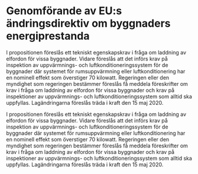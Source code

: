 # Genomförande av EU:s ändringsdirektiv om byggnaders energiprestanda

I propositionen föreslås ett tekniskt egenskapskrav i fråga om laddning av
elfordon för vissa byggnader. Vidare föreslås att det införs krav på inspektion
av uppvärmnings- och luftkonditioneringssystem för de byggnader där systemet
för rumsuppvärmning eller luftkonditionering har en nominell effekt som överstiger 70 kilowatt. Regeringen eller den myndighet som regeringen bestämmer föreslås få meddela föreskrifter om krav i fråga om laddning av elfordon för vissa byggnader och krav på inspektioner av uppvärmnings- och luftkonditioneringssystem som alltid ska uppfyllas. Lagändringarna föreslås träda i kraft den 15 maj 2020.

I propositionen föreslås ett tekniskt egenskapskrav i fråga om laddning av
elfordon för vissa byggnader. Vidare föreslås att det införs krav på inspektion
av uppvärmnings- och luftkonditioneringssystem för de byggnader där systemet
för rumsuppvärmning eller luftkonditionering har en nominell effekt som överstiger 70 kilowatt. Regeringen eller den myndighet som regeringen bestämmer föreslås få meddela föreskrifter om krav i fråga om laddning av elfordon för vissa byggnader och krav på inspektioner av uppvärmnings- och luftkonditioneringssystem som alltid ska uppfyllas. Lagändringarna föreslås träda i kraft den 15 maj 2020.
